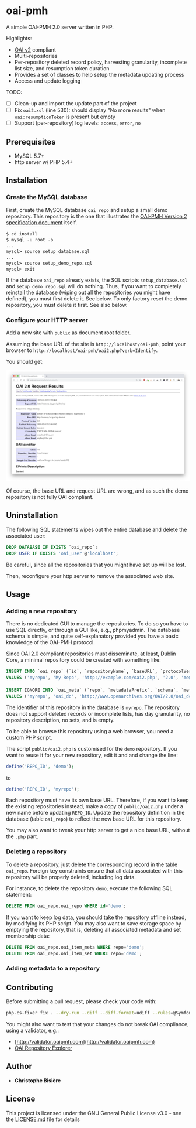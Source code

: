 
# oai-pmh

A simple OAI-PMH 2.0 server written in PHP. 

Highlights:

* [OAI v2](http://www.openarchives.org/OAI/openarchivesprotocol.html) compliant
* Multi-repositories
* Per-repository deleted record policy, harvesting granularity, incomplete list size, and resumption token duration
* Provides a set of classes to help setup the metadata updating process
* Access and update logging

TODO:

- [ ] Clean-up and import the update part of the project
- [ ] Fix `oai2.xsl` (line 530): should display "No more results" when `oai:resumptionToken` is present but empty
- [ ] Support (per-repository) log levels: `access`, `error`, `no`

## Prerequisites

* MySQL 5.7+
* http server w/ PHP 5.4+

## Installation

### Create the MySQL database

First, create the MySQL database `oai_repo` and setup a small demo repository. This repository is the one that illustrates the [OAI-PMH Version 2 specification document](https://www.openarchives.org/OAI/openarchivesprotocol.html) itself.

```
$ cd install
$ mysql -u root -p
...
mysql> source setup_database.sql
...
mysql> source setup_demo_repo.sql
mysql> exit

```

If the database `oai_repo` already exists, the SQL scripts `setup_database.sql` and `setup_demo_repo.sql` will do nothing. Thus, if you want to completely reinstall the database (wiping out all the repositories you might have defined), you must first delete it. See below. To only factory reset the demo repository, you must delete it first. See also below.

### Configure your HTTP server

Add a new site with `public` as document root folder.

Assuming the base URL of the site is `http://localhost/oai-pmh`, point your browser to `http://localhost/oai-pmh/oai2.php?verb=Identify`. 

You should get:

![Screenshot of the demo OAI repository](install.png)

Of course, the base URL and request URL are wrong, and as such the demo repository is not fully OAI compliant.


## Uninstallation

The following SQL statements wipes out the entire database and delete the associated user: 

```sql
DROP DATABASE IF EXISTS `oai_repo`;
DROP USER IF EXISTS 'oai_user'@'localhost';
```

Be careful, since all the repositories that you might have set up will be lost.

Then, reconfigure your http server to remove the associated web site. 

## Usage
### Adding a new repository

There is no dedicated GUI to manage the repositories. To do so you have to use SQL directly, or through a GUI like, e.g., phpmyadmin. The database schema is simple, and quite self-explanatory provided you have a basic knowledge of the OAI-PMH protocol.

Since OAI 2.0 compliant repositories must disseminate, at least, Dublin Core, a minimal repository could be created with something like:

```sql
INSERT INTO `oai_repo` (`id`, `repositoryName`, `baseURL`, `protocolVersion`, `adminEmails`, `earliestDatestamp`, `deletedRecord`, `granularity`) 
VALUES ('myrepo', 'My Repo', 'http://example.com/oai2.php', '2.0', 'me@example.com', '2019-01-01', 'no', 'YYYY-MM-DD');

INSERT IGNORE INTO `oai_meta` (`repo`, `metadataPrefix`, `schema`, `metadataNamespace`) 
VALUES ('myrepo', 'oai_dc', 'http://www.openarchives.org/OAI/2.0/oai_dc.xsd', 'http://www.openarchives.org/OAI/2.0/oai_dc/');
```

The identifier of this repository in the database is `myrepo`. The repository does not support deleted records or incomplete lists, has day granularity, no repository description, no sets, and is empty.

To be able to browse this repository using a web browser, you need a custom PHP script. 

The script `public/oai2.php` is customised for the `demo` repository. If you want to reuse it for your new repository, edit it and and change the line:

```php
define('REPO_ID', 'demo');
```

to

```php
define('REPO_ID', 'myrepo');
```

Each repository must have its own base URL. Therefore, if you want to keep the existing repositories instead, make a copy of `public/oai2.php` under a new name before updating `REPO_ID`. Update the repository definition in the database (table `oai_repo`) to reflect the new base URL for this repository.  

You may also want to tweak your http server to get a nice base URL, without the `.php` part.


### Deleting a repository

To delete a repository, just delete the corresponding record in the table `oai_repo`. Foreign key constraints ensure that all data associated with this repository will be properly deleted, including log data.

For instance, to delete the repository `demo`, execute the following SQL statement:

```sql
DELETE FROM oai_repo.oai_repo WHERE id='demo';
```

If you want to keep log data, you should take the repository offline instead, by modifying its PHP script. You may also want to save storage space by emptying the repository, that is, deleting all associated metadata and set membership data: 

```sql
DELETE FROM oai_repo.oai_item_meta WHERE repo='demo';
DELETE FROM oai_repo.oai_item_set WHERE repo='demo';
```
### Adding metadata to a repository


## Contributing

Before submitting a pull request, please check your code with:

```sh
php-cs-fixer fix . --dry-run --diff --diff-format=udiff --rules=@Symfony
``` 

You might also want to test that your changes do not break OAI compliance, using a validator, e.g.:

* [http://validator.oaipmh.com](http://validator.oaipmh.com)
* [OAI Repository Explorer](http://www.purl.org/NET/oai_explorer)


## Author

* **Christophe Bisière** 

## License

This project is licensed under the GNU General Public License v3.0 - see the [LICENSE.md](LICENSE.md) file for details




